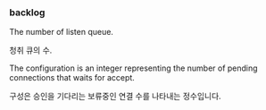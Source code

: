 ### backlog

The number of listen queue.

청취 큐의 수.

The configuration is an integer representing the number of pending connections that waits for accept.

구성은 승인을 기다리는 보류중인 연결 수를 나타내는 정수입니다.